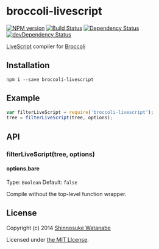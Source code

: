 # broccoli-livescript

[![NPM version](https://badge.fury.io/js/broccoli-livescript.png)](http://badge.fury.io/js/broccoli-livescript)
[![Build Status](https://travis-ci.org/shinnn/broccoli-livescript.png?branch=master)](https://travis-ci.org/shinnn/broccoli-livescript)
[![Dependency Status](https://david-dm.org/shinnn/broccoli-livescript.png)](https://david-dm.org/shinnn/broccoli-livescript)
[![devDependency Status](https://david-dm.org/shinnn/broccoli-livescript/dev-status.png)](https://david-dm.org/shinnn/broccoli-livescript#info=devDependencies)

[LiveScript](http://livescript.net/) compiler for [Broccoli](https://github.com/joliss/broccoli)

## Installation

```
npm i --save broccoli-livescript
```

## Example

```javascript
var filterLiveScript = require('broccoli-livescript');
tree = filterLiveScript(tree, options);
```

## API

### filterLiveScript(tree, options)

#### options.bare

Type: `Boolean` Default: `false`

Compile without the top-level function wrapper.

## License

Copyright (c) 2014 [Shinnosuke Watanabe](https://github.com/shinnn)

Licensed under [the MIT LIcense](./LICENSE).
